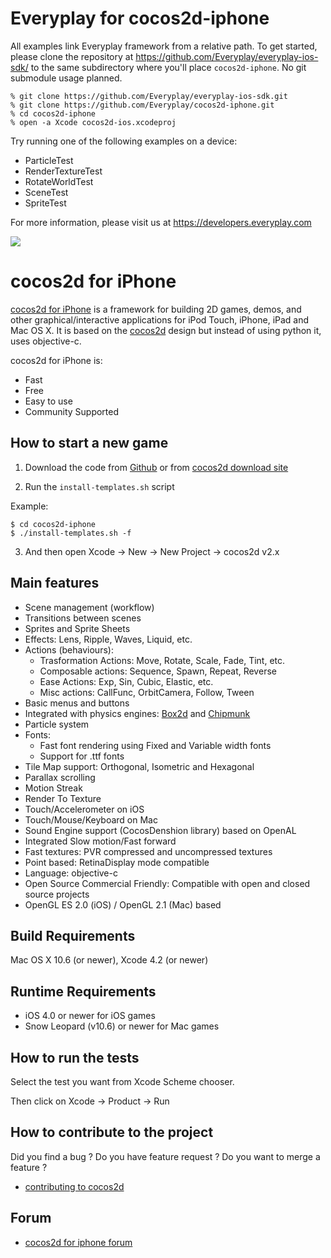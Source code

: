 # Everyplay for cocos2d-iphone

All examples link Everyplay framework from a relative path. To get started, please clone
the repository at https://github.com/Everyplay/everyplay-ios-sdk/ to the same subdirectory
where you'll place `cocos2d-iphone`. No git submodule usage planned.

```
% git clone https://github.com/Everyplay/everyplay-ios-sdk.git
% git clone https://github.com/Everyplay/cocos2d-iphone.git
% cd cocos2d-iphone
% open -a Xcode cocos2d-ios.xcodeproj
```

Try running one of the following examples on a device:

- ParticleTest
- RenderTextureTest
- RotateWorldTest
- SceneTest
- SpriteTest

For more information, please visit us at https://developers.everyplay.com

<img src="http://www.cocos2d-iphone.org/downloads/cocos2d_logo.png">

cocos2d for iPhone
==================

[cocos2d for iPhone][1] is a framework for building 2D games, demos, and other
graphical/interactive applications for iPod Touch, iPhone, iPad and Mac OS X.
It is based on the [cocos2d][2] design but instead of using python it, uses objective-c.

cocos2d for iPhone is:

  * Fast
  * Free
  * Easy to use
  * Community Supported


How to start a new game
-----------------------

1. Download the code from [Github][6] or from [cocos2d download site][5]

2. Run the `install-templates.sh` script

Example:

	$ cd cocos2d-iphone
	$ ./install-templates.sh -f

3. And then open Xcode -> New -> New Project -> cocos2d v2.x


Main features
-------------
   * Scene management (workflow)
   * Transitions between scenes
   * Sprites and Sprite Sheets
   * Effects: Lens, Ripple, Waves, Liquid, etc.
   * Actions (behaviours):
     * Trasformation Actions: Move, Rotate, Scale, Fade, Tint, etc.
     * Composable actions: Sequence, Spawn, Repeat, Reverse
     * Ease Actions: Exp, Sin, Cubic, Elastic, etc.
     * Misc actions: CallFunc, OrbitCamera, Follow, Tween
   * Basic menus and buttons
   * Integrated with physics engines: [Box2d][7] and [Chipmunk][8]
   * Particle system
   * Fonts:
     * Fast font rendering using Fixed and Variable width fonts
     * Support for .ttf fonts
   * Tile Map support: Orthogonal, Isometric and Hexagonal
   * Parallax scrolling
   * Motion Streak
   * Render To Texture
   * Touch/Accelerometer on iOS
   * Touch/Mouse/Keyboard on Mac
   * Sound Engine support (CocosDenshion library) based on OpenAL
   * Integrated Slow motion/Fast forward
   * Fast textures: PVR compressed and uncompressed textures
   * Point based: RetinaDisplay mode compatible
   * Language: objective-c
   * Open Source Commercial Friendly: Compatible with open and closed source projects
   * OpenGL ES 2.0 (iOS) / OpenGL 2.1 (Mac) based


Build Requirements
------------------

Mac OS X 10.6 (or newer), Xcode 4.2 (or newer)


Runtime Requirements
--------------------
  * iOS 4.0 or newer for iOS games
  * Snow Leopard (v10.6) or newer for Mac games


How to run the tests
--------------------

Select the test you want from Xcode Scheme chooser.

Then click on Xcode -> Product -> Run


How to contribute to the project
--------------------------------

Did you find a bug ? Do you have feature request ? Do you want to merge a feature ?

  * [contributing to cocos2d][3]

Forum
-----
  * [cocos2d for iphone forum][4]



[1]: http://www.cocos2d-iphone.org "cocos2d for iPhone"
[2]: http://www.cocos2d.org "cocos2d"
[3]: http://www.cocos2d-iphone.org/wiki/doku.php/faq#i_found_a_bug_i_have_an_enhancement_proposal_what_should_i_do "contributing to cocos2d"
[4]: http://www.cocos2d-iphone.org/forum "cocos2d for iPhone forum"
[5]: http://www.cocos2d-iphone.org/download
[6]: https://github.com/cocos2d/cocos2d-iphone/tree/gles20
[7]: http://www.box2d.org
[8]: http://www.chipmunk-physics.net